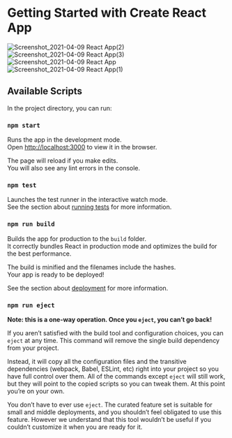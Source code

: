 # Getting Started with Create React App

![Screenshot_2021-04-09 React App(2)](https://user-images.githubusercontent.com/60151264/114174900-9a8c3e80-9939-11eb-9eed-51f0d323ab2e.png)
![Screenshot_2021-04-09 React App(3)](https://user-images.githubusercontent.com/60151264/114174984-b859a380-9939-11eb-9061-4eee0cb37334.png)
![Screenshot_2021-04-09 React App](https://user-images.githubusercontent.com/60151264/114174987-b98ad080-9939-11eb-9b7f-e272bb10c430.png)
![Screenshot_2021-04-09 React App(1)](https://user-images.githubusercontent.com/60151264/114175025-cad3dd00-9939-11eb-9910-e0e5591fe18b.png)

## Available Scripts

In the project directory, you can run:

### `npm start`

Runs the app in the development mode.\
Open [http://localhost:3000](http://localhost:3000) to view it in the browser.

The page will reload if you make edits.\
You will also see any lint errors in the console.

### `npm test`

Launches the test runner in the interactive watch mode.\
See the section about [running tests](https://facebook.github.io/create-react-app/docs/running-tests) for more information.

### `npm run build`

Builds the app for production to the `build` folder.\
It correctly bundles React in production mode and optimizes the build for the best performance.

The build is minified and the filenames include the hashes.\
Your app is ready to be deployed!

See the section about [deployment](https://facebook.github.io/create-react-app/docs/deployment) for more information.

### `npm run eject`

**Note: this is a one-way operation. Once you `eject`, you can’t go back!**

If you aren’t satisfied with the build tool and configuration choices, you can `eject` at any time. This command will remove the single build dependency from your project.

Instead, it will copy all the configuration files and the transitive dependencies (webpack, Babel, ESLint, etc) right into your project so you have full control over them. All of the commands except `eject` will still work, but they will point to the copied scripts so you can tweak them. At this point you’re on your own.

You don’t have to ever use `eject`. The curated feature set is suitable for small and middle deployments, and you shouldn’t feel obligated to use this feature. However we understand that this tool wouldn’t be useful if you couldn’t customize it when you are ready for it.
